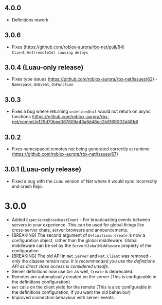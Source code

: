 ## 4.0.0
- Definitions rework

## 3.0.6
- Fixes (https://github.com/roblox-aurora/rbx-net/pull/84) `Client:Get(remoteId) causing delays`

## 3.0.4 (Luau-only release)
- Fixes type issues (https://github.com/roblox-aurora/rbx-net/issues/82) - `Namespace`, `OnEvent`, `OnFunction`

## 3.0.3
- Fixes a bug where returning `undefined`/`nil` would not return on async functions (https://github.com/roblox-aurora/rbx-net/commit/e125d70bea067609a43a8d48ec2b8169003d48fd)
## 3.0.2
- Fixes namespaced remotes not being generated correctly at runtime (https://github.com/roblox-aurora/rbx-net/issues/67)
## 3.0.1 (Luau-only release)
- Fixed a bug with the Luau version of Net where it would sync incorrectly and crash Rojo.
# 3.0.0
- Added `ExperienceBroadcastEvent` - For broadcasting events between servers in your experience. This can be used for global things like cross-server chats, server browsers and announcements.
- [BREAKING] The second argument of `Definitions.Create` is now a configuration object, rather than the global middleware. Global middleware can be set by the `ServerGlobalMiddleware` property of the configuration.
- [BREAKING] The old API in `Net.Server` and `Net.Client` was removed - only the classes remain now. _It is recommended you use the definitions API as direct class access is considered unsafe_.
- Server definitions now use `Get` as well,  `Create` is deprecated.
- Remotes are automatically created on the server (This is configurable in the definitions configuration)
- `Get` calls on the client yield for the remote (This is also configurable in the definitions configuration, if you want the old behaviour)
- Improved connection behaviour with server events.
